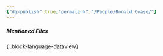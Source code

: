 ```yaml
---
{"dg-publish":true,"permalink":"/People/Ronald Coase/"}
---
```



##### Mentioned Files

{ .block-language-dataview}